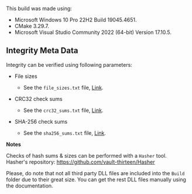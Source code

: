 This build was made using:

* Microsoft Windows 10 Pro 22H2 Build 19045.4651.
* CMake 3.29.7.
* Microsoft Visual Studio Community 2022 (64-bit) Version 17.10.5.

## Integrity Meta Data

Integrity can be verified using following parameters:
* File sizes
    * See the `file_sizes.txt` file, [Link](./file_sizes.txt).


* CRC32 check sums
    * See the `crc32_sums.txt` file, [Link](./crc32_sums.txt).


* SHA-256 check sums
    * See the `sha256_sums.txt` file, [Link](./sha256_sums.txt).

**Notes**

Checks of hash sums & sizes can be performed with a `Hasher` tool.  
Hasher's repository: https://github.com/vault-thirteen/Hasher

Please, do note that not all third party DLL files are included into the 
`Build` folder due to their great size. You can get the rest DLL files manually 
using the documentation.
